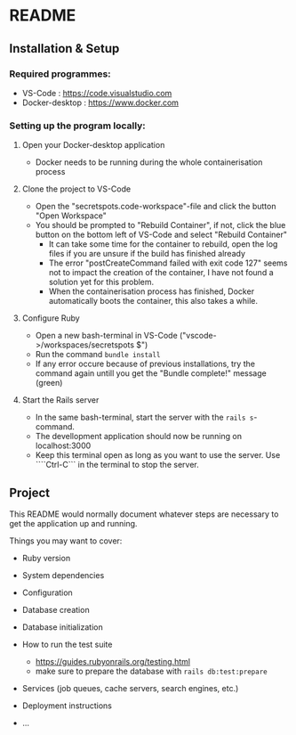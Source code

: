 # README

## Installation & Setup
### Required programmes:
* VS-Code : https://code.visualstudio.com
* Docker-desktop : https://www.docker.com

### Setting up the program locally:

1. Open your Docker-desktop application
    * Docker needs to be running during the whole containerisation process 

1. Clone the project to VS-Code
    * Open the "secretspots.code-workspace"-file and click the button "Open Workspace"
    * You should be prompted to "Rebuild Container", if not, click the blue button on the bottom left of VS-Code and select "Rebuild Container"
        * It can take some time for the container to rebuild, open the log files if you are unsure if the build has finished already
        * The error "postCreateCommand failed with exit code 127" seems not to impact the creation of the container, I have not found a solution yet for this problem.
        * When the containerisation process has finished, Docker automatically boots the container, this also takes a while.

1. Configure Ruby
    * Open a new bash-terminal in VS-Code ("vscode->/workspaces/secretspots $")
    * Run the command ```bundle install```
    * If any error occure because of previous installations, try the command again untill you get the "Bundle complete!" message (green)

1. Start the Rails server
    * In the same bash-terminal, start the server with the ```rails s```-command.
    * The devellopment application should now be running on localhost:3000
    * Keep this terminal open as long as you want to use the server. Use ````Ctrl-C``` in the terminal to stop the server.

## Project

This README would normally document whatever steps are necessary to get the
application up and running.

Things you may want to cover:

* Ruby version

* System dependencies

* Configuration

* Database creation

* Database initialization

* How to run the test suite
    
    * https://guides.rubyonrails.org/testing.html
    * make sure to prepare the database with ```rails db:test:prepare```

* Services (job queues, cache servers, search engines, etc.)

* Deployment instructions

* ...
